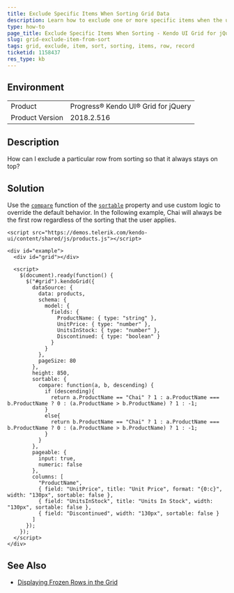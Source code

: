 ```yaml
---
title: Exclude Specific Items When Sorting Grid Data
description: Learn how to exclude one or more specific items when the user sorts data in the Kendo UI Grid.
type: how-to
page_title: Exclude Specific Items When Sorting - Kendo UI Grid for jQuery
slug: grid-exclude-item-from-sort
tags: grid, exclude, item, sort, sorting, items, row, record
ticketid: 1158437
res_type: kb
---
```


## Environment

<table>
 <tr>
  <td>Product</td>
  <td>Progress® Kendo UI® Grid for jQuery</td>
 </tr>
 <tr>
	 <td>Product Version</td>
	 <td>2018.2.516</td>
 </tr>
</table>

## Description

How can I exclude a particular row from sorting so that it always stays on top?

## Solution

Use the [`compare`](https://docs.telerik.com/kendo-ui/api/javascript/ui/grid/configuration/columns.sortable#columns.sortable.compare) function of the [`sortable`](https://docs.telerik.com/kendo-ui/api/javascript/ui/grid/configuration/columns.sortable#columns.sortable) property and use custom logic to override the default behavior. In the following example, Chai will always be the first row regardless of the sorting that the user applies.

```dojo
<script src="https://demos.telerik.com/kendo-ui/content/shared/js/products.js"></script>

<div id="example">
  <div id="grid"></div>

  <script>
    $(document).ready(function() {
      $("#grid").kendoGrid({
        dataSource: {
          data: products,
          schema: {
            model: {
              fields: {
                ProductName: { type: "string" },
                UnitPrice: { type: "number" },
                UnitsInStock: { type: "number" },
                Discontinued: { type: "boolean" }
              }
            }
          },
          pageSize: 80
        },
        height: 850,
        sortable: {
          compare: function(a, b, descending) {
            if (descending){
              return a.ProductName == "Chai" ? 1 : a.ProductName === b.ProductName ? 0 : (a.ProductName > b.ProductName) ? 1 : -1;
            }
            else{
              return b.ProductName == "Chai" ? 1 : a.ProductName === b.ProductName ? 0 : (a.ProductName > b.ProductName) ? 1 : -1;
            }
          }
        },
        pageable: {
          input: true,
          numeric: false
        },
        columns: [
          "ProductName",
          { field: "UnitPrice", title: "Unit Price", format: "{0:c}", width: "130px", sortable: false },
          { field: "UnitsInStock", title: "Units In Stock", width: "130px", sortable: false },
          { field: "Discontinued", width: "130px", sortable: false }
        ]
      });
    });
  </script>
</div>
```

## See Also

* [Displaying Frozen Rows in the Grid](https://docs.telerik.com/kendo-ui/knowledge-base/grid-frozen-rows)
